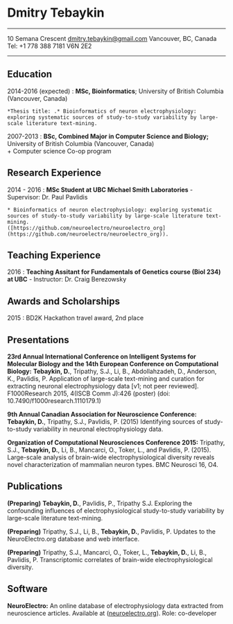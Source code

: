 Dmitry Tebaykin
============

-------------------		    ----------------------------
10 Semana Crescent  			[dmitry.tebaykin@gmail.com](mailto:dmitry.tebaykin@gmail.com)
Vancouver, BC, Canada			Tel: +1 778 388 7181
V6N 2E2
-------------------		    ----------------------------

Education
---------

2014-2016 (expected)
:   **MSc, Bioinformatics**; University of British Columbia (Vancouver, Canada)

    *Thesis title: .* Bioinformatics of neuron electrophysiology: exploring systematic sources of study-to-study variability by large-scale literature text-mining.

2007-2013
:   **BSc, Combined Major in Computer Science and Biology;** University of British Columbia (Vancouver, Canada)  
    + Computer science Co-op program

Research Experience
----------

2014 - 2016
:   **MSc Student at UBC Michael Smith Laboratories** - Supervisor: Dr. Paul Pavlidis

    * Bioinformatics of neuron electrophysiology: exploring systematic sources of study-to-study variability by large-scale literature text-mining.  
    ([https://github.com/neuroelectro/neuroelectro_org](https://github.com/neuroelectro/neuroelectro_org)).

Teaching Experience
---------------------

2016
: **Teaching Assitant for Fundamentals of Genetics course (Biol 234) at UBC** - Instructor: Dr. Craig Berezowsky

Awards and Scholarships
--------------------
2015
: BD2K Hackathon travel award, 2nd place

Presentations
--------------------

**23rd Annual International Conference on Intelligent Systems for Molecular Biology and the 14th European Conference on Computational Biology:**  **Tebaykin, D.**, Tripathy, S.J., Li, B., Abdollahzadeh, D., Anderson, K., Pavlidis, P. Application of large-scale text-mining and curation for extracting neuronal electrophysiology data [v1; not peer reviewed]. F1000Research 2015, 4(ISCB Comm J):426 (poster) (doi: 10.7490/f1000research.1110179.1)
  
**9th Annual Canadian Association for Neuroscience Conference:** **Tebaykin, D.**, Tripathy, S.J., Pavlidis, P. (2015) Identifying sources of study-to-study variability in neuronal electrophysiology data.
  
**Organization of Computational Neurosciences Conference 2015:** Tripathy, S.J., **Tebaykin, D.**, Li, B., Mancarci, O., Toker, L., and Pavlidis, P. (2015). Large-scale analysis of brain-wide electrophysiological diversity reveals novel characterization of mammalian neuron types. BMC Neurosci 16, O4.
  
Publications
------------
<!--zotero cell format -->
**(Preparing)** **Tebaykin, D.**, Pavlidis, P., Tripathy S.J. Exploring the confounding influences of electrophysiological study-to-study variability by large-scale literature text-mining.

**(Preparing)** Tripathy, S.J., Li, B., **Tebaykin, D.**, Pavlidis, P. Updates to the NeuroElectro.org database and web interface.
   
**(Preparing)** Tripathy, S.J., Mancarci, O., Toker, L., **Tebaykin, D.**, Li, B., Pavlidis, P. Transcriptomic correlates of brain-wide electrophysiological diversity.

Software
------------
**NeuroElectro:** An online database of electrophysiology data extracted from neuroscience articles. Available at ([neuroelectro.org](http://neuroelectro.org/)). Role: co-developer

